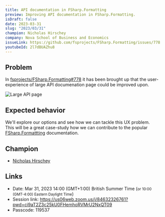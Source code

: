 ```yaml
---
title: API documentation in FSharp.Formatting
preview: Improving API documentation in FSharp.Formatting.
isDraft: false
date: 2023-03-31
slug: "2023/03/31"
champion: Nicholas Hirschey
company: Nova School of Business and Economics
issueLink: https://github.com/fsprojects/FSharp.Formatting/issues/778
youtubeId: 2l7dBUAZhu8
---
```


## Problem

In [fsprojects/FSharp.Formatting#778](https://github.com/fsprojects/FSharp.Formatting/issues/778) it has been brought up that the user-experience of large API documenation page could be improved upon.

<img src="https://user-images.githubusercontent.com/6868833/201503980-bae61b16-b4ee-4e57-81a4-7aaf4233b1f2.png" alt="Large API page" class="img-fluid" />

## Expected behavior

We'll explore our options and see how we can tackle this UX problem.  
This will be a great case-study how we can contribute to the popular [FSharp.Formattting](https://fsprojects.github.io/FSharp.Formatting/) documentation.

## Champion

- [Nicholas Hirschey](http://www.nhirschey.com/)

## Links

- Date: Mar 31, 2023 14:00 (GMT+1:00) British Summer Time (<small>or 10:00 (GMT-4:00) Eastern Daylight Time</small>)
- Session link: https://us06web.zoom.us/j/84632326761?pwd=ci9aT2Z3c25kU0FHemhoRVMrU2NxQT09
- Passcode: 119537
